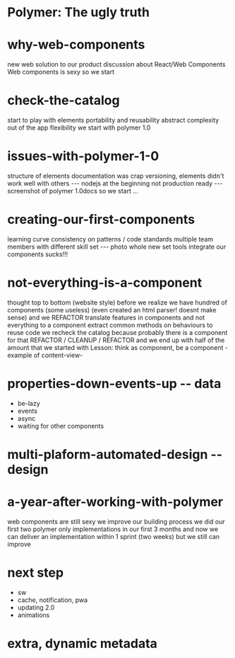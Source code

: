 
# Polymer: The ugly truth

# why-web-components
  new web solution to our product
  discussion about React/Web Components
  Web components is sexy
  so we start

# check-the-catalog
  start to play with elements
  portability and reusability
  abstract complexity out of the app
  flexibility
  we start with polymer 1.0

# issues-with-polymer-1-0
  structure of elements
  documentation was crap
  versioning, elements didn't work well with others             --- nodejs at the beginning
  not production ready                                          --- screenshot of polymer 1.0docs
  so we start ...

# creating-our-first-components
  learning curve
  consistency on patterns / code standards
  multiple team members with different skill set                --- photo
  whole new set tools
  integrate our components sucks!!!

# not-everything-is-a-component
  thought top to bottom (website style)
  before we realize we have hundred of components (some useless) (even created an html parser! doesnt make sense) 
  and we REFACTOR
  translate features in components and not everything to a component
  extract common methods on behaviours to reuse code
  we recheck the catalog
  because probably there is a component for that
  REFACTOR / CLEANUP / REFACTOR
  and we end up with half of the amount that we started with
  Lesson: think as component, be a component
  -example of content-view-

# properties-down-events-up       -- data
- be-lazy
- events
- async
- waiting for other components

# multi-plaform-automated-design    -- design


# a-year-after-working-with-polymer
  web components are still sexy
  we improve our building process 
  we did our first two polymer only implementations in our first 3 months
  and now we can deliver an implementation within 1 sprint (two weeks)
  but we still can improve

# next step
- sw
- cache, notification, pwa
- updating 2.0
- animations


# extra, dynamic metadata